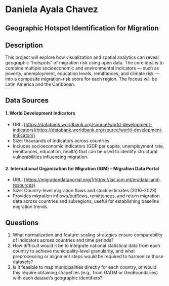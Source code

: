 # Daniela Ayala Chavez 

## Geographic Hotspot Identification for Migration

## Description
This project will explore how visualization and spatial analytics can reveal geographic “hotspots” of migration risk using open data. The core idea is to combine multiple socioeconomic and environmental indicators — such as poverty, unemployment, education levels, remittances, and climate risk — into a composite migration-risk score for each region. The focous will be Latin America and the Caribbean.

## Data Sources

#### 1. World Development Indicators
- URL: [https://databank.worldbank.org/source/world-development-indicators](https://databank.worldbank.org/source/world-development-indicators)
- Size: thausands of indicators across countries
- Includes socioeconomic indicators (GDP per capita, unemployment rate, remittances, education, health) that can be used to identify structural vulnerabilities influencing migration.

#### 2. International Organization for Migration (IOM) – Migration Data Portal
- URL: [https://migrationdataportal.org/](https://lac.iom.int/en/data-and-resources)
- Size: Country-level migration flows and stock estimates (2010–2023)
- Provides migration inflows/outflows, remittances, and return migration data across countries and subregions, useful for establishing baseline migration trends.

## Questions

1. What normalization and feature-scaling strategies ensure comparability of indicators across countries and time periods?
2. How difficult would it be to integrate national statistical data from each country to achieve municipality-level granularity, and what preprocessing or alignment steps would be required to harmonize those datasets?
3. Is it feasible to map municipalities directly for each country, or would this require obtaining shapefiles (e.g., from GADM or GeoBoundaries) with each dataset’s geographic identifiers?
